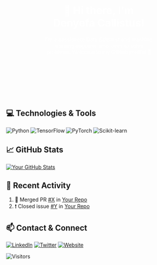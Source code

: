 <!-- Header with background image -->
<div style="background-image: url('https://example.com/your-background-image.jpg'); background-size: cover; padding: 100px; text-align: center; color: #fff;">
  <h1>👋 Hi there, I'm Denyefa Callistus!</h1>
  <p>I'm a passionate Data Scientist and machine learning engineer who loves to solve problems. Welcome to my GitHub profile! 🚀</p>
</div>

<!-- Introduction -->
## 💻 Technologies & Tools
![Python](https://img.shields.io/badge/Python-3776AB?style=flat-square&logo=python&logoColor=white)
![TensorFlow](https://img.shields.io/badge/TensorFlow-FF6F00?style=flat-square&logo=tensorflow&logoColor=white)
![PyTorch](https://img.shields.io/badge/PyTorch-EE4C2C?style=flat-square&logo=pytorch&logoColor=white)
![Scikit-learn](https://img.shields.io/badge/Scikit%20learn-F7931E?style=flat-square&logo=scikit-learn&logoColor=white)
<!-- Add more skills -->

<!-- GitHub Stats -->
## 📈 GitHub Stats
[![Your GitHub Stats](https://github-readme-stats.vercel.app/api?username=linesman39&show_icons=true&hide_title=true&count_private=true&hide=prs,issues&theme=radical)](https://github.com/linesman39)

<!-- Recent Activity -->
## 🌟 Recent Activity
<!--START_SECTION:activity-->
1. 🎉 Merged PR [#X](https://github.com/your/repo/pull/X) in [Your Repo](https://github.com/your/repo)
2. ❗️ Closed issue [#Y](https://github.com/your/repo/issues/Y) in [Your Repo](https://github.com/your/repo)
<!--END_SECTION:activity-->

<!-- Contact & Connect -->
## 📫 Contact & Connect
[![LinkedIn](https://img.shields.io/badge/LinkedIn-0077B5?style=flat-square&logo=linkedin&logoColor=white)](www.linkedin.com/in/denyefa-eyetonghan-720367245)
[![Twitter](https://img.shields.io/badge/Twitter-1DA1F2?style=flat-square&logo=twitter&logoColor=white)]([https://twitter.com/your-twitter-profile](https://twitter.com/calli_ben))
[![Website](https://img.shields.io/badge/Portfolio-000?style=flat-square&logo=appveyor&logoColor=white)](https://your-portfolio-website.com)

<!-- Visitors -->
![Visitors](https://visitor-badge.glitch.me/badge?page_id=linesman39.Benclark-Bot)

<!-- Footer -->
<!-- Feel free to add more sections like projects, blog posts, etc. -->
